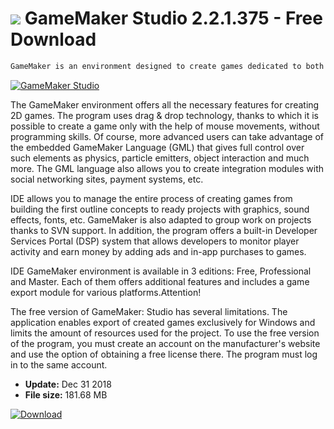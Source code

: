 # ![](https://cdn.softexe.net/static/icon/d/gamemaker-studio-9381.png) GameMaker Studio 2.2.1.375 - Free Download

```sh
GameMaker is an environment designed to create games dedicated to both novice and experienced developers. Using the program, it is possible to create games for platforms such as iOS, Android, Xbox, desktop (Windows, Mac OS) and HTML5 web browsers at the same time.
```
[![GameMaker Studio](https://gallery.dpcdn.pl/imgc/Tools/13543/g_-_420x350_1.5_-_x20130312140308_00.png)](https://softexe.net/win/development-it/development-tools/gamemaker-studio:achp.html)

The GameMaker environment offers all the necessary features for creating 2D games. The program uses drag &amp; drop technology, thanks to which it is possible to create a game only with the help of mouse movements, without programming skills. Of course, more advanced users can take advantage of the embedded GameMaker Language (GML) that gives full control over such elements as physics, particle emitters, object interaction and much more. The GML language also allows you to create integration modules with social networking sites, payment systems, etc.
 
 IDE allows you to manage the entire process of creating games from building the first outline concepts to ready projects with graphics, sound effects, fonts, etc. GameMaker is also adapted to group work on projects thanks to SVN support. In addition, the program offers a built-in Developer Services Portal (DSP) system that allows developers to monitor player activity and earn money by adding ads and in-app purchases to games.
 
 IDE GameMaker environment is available in 3 editions: Free, Professional and Master. Each of them offers additional features and includes a game export module for various platforms.Attention!
 
 
 The free version of GameMaker: Studio has several limitations. The application enables export of created games exclusively for Windows and limits the amount of resources used for the project.
 To use the free version of the program, you must create an account on the manufacturer's website and use the option of obtaining a free license there. The program must log in to the same account.


- **Update:** Dec 31 2018
- **File size:** 181.68 MB

[![Download](https://cdn.softexe.net/static/img/download.png)](https://softexe.net/win/development-it/development-tools/gamemaker-studio:achp.html)

